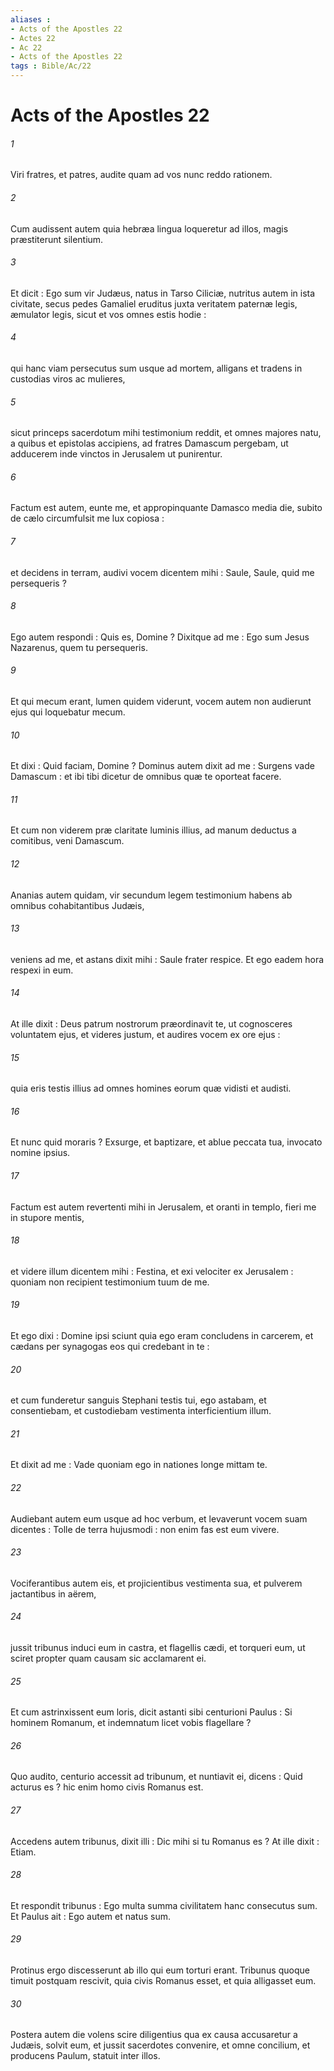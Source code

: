 ```yaml
---
aliases : 
- Acts of the Apostles 22
- Actes 22
- Ac 22
- Acts of the Apostles 22
tags : Bible/Ac/22
---
```


# Acts of the Apostles 22

###### 1
Viri fratres, et patres, audite quam ad vos nunc reddo rationem.
###### 2
Cum audissent autem quia hebræa lingua loqueretur ad illos, magis præstiterunt silentium.
###### 3
Et dicit : Ego sum vir Judæus, natus in Tarso Ciliciæ, nutritus autem in ista civitate, secus pedes Gamaliel eruditus juxta veritatem paternæ legis, æmulator legis, sicut et vos omnes estis hodie :
###### 4
qui hanc viam persecutus sum usque ad mortem, alligans et tradens in custodias viros ac mulieres,
###### 5
sicut princeps sacerdotum mihi testimonium reddit, et omnes majores natu, a quibus et epistolas accipiens, ad fratres Damascum pergebam, ut adducerem inde vinctos in Jerusalem ut punirentur.
###### 6
Factum est autem, eunte me, et appropinquante Damasco media die, subito de cælo circumfulsit me lux copiosa :
###### 7
et decidens in terram, audivi vocem dicentem mihi : Saule, Saule, quid me persequeris ?
###### 8
Ego autem respondi : Quis es, Domine ? Dixitque ad me : Ego sum Jesus Nazarenus, quem tu persequeris.
###### 9
Et qui mecum erant, lumen quidem viderunt, vocem autem non audierunt ejus qui loquebatur mecum.
###### 10
Et dixi : Quid faciam, Domine ? Dominus autem dixit ad me : Surgens vade Damascum : et ibi tibi dicetur de omnibus quæ te oporteat facere.
###### 11
Et cum non viderem præ claritate luminis illius, ad manum deductus a comitibus, veni Damascum.
###### 12
Ananias autem quidam, vir secundum legem testimonium habens ab omnibus cohabitantibus Judæis,
###### 13
veniens ad me, et astans dixit mihi : Saule frater respice. Et ego eadem hora respexi in eum.
###### 14
At ille dixit : Deus patrum nostrorum præordinavit te, ut cognosceres voluntatem ejus, et videres justum, et audires vocem ex ore ejus :
###### 15
quia eris testis illius ad omnes homines eorum quæ vidisti et audisti.
###### 16
Et nunc quid moraris ? Exsurge, et baptizare, et ablue peccata tua, invocato nomine ipsius.
###### 17
Factum est autem revertenti mihi in Jerusalem, et oranti in templo, fieri me in stupore mentis,
###### 18
et videre illum dicentem mihi : Festina, et exi velociter ex Jerusalem : quoniam non recipient testimonium tuum de me.
###### 19
Et ego dixi : Domine ipsi sciunt quia ego eram concludens in carcerem, et cædans per synagogas eos qui credebant in te :
###### 20
et cum funderetur sanguis Stephani testis tui, ego astabam, et consentiebam, et custodiebam vestimenta interficientium illum.
###### 21
Et dixit ad me : Vade quoniam ego in nationes longe mittam te.
###### 22
Audiebant autem eum usque ad hoc verbum, et levaverunt vocem suam dicentes : Tolle de terra hujusmodi : non enim fas est eum vivere.
###### 23
Vociferantibus autem eis, et projicientibus vestimenta sua, et pulverem jactantibus in aërem,
###### 24
jussit tribunus induci eum in castra, et flagellis cædi, et torqueri eum, ut sciret propter quam causam sic acclamarent ei.
###### 25
Et cum astrinxissent eum loris, dicit astanti sibi centurioni Paulus : Si hominem Romanum, et indemnatum licet vobis flagellare ?
###### 26
Quo audito, centurio accessit ad tribunum, et nuntiavit ei, dicens : Quid acturus es ? hic enim homo civis Romanus est.
###### 27
Accedens autem tribunus, dixit illi : Dic mihi si tu Romanus es ? At ille dixit : Etiam.
###### 28
Et respondit tribunus : Ego multa summa civilitatem hanc consecutus sum. Et Paulus ait : Ego autem et natus sum.
###### 29
Protinus ergo discesserunt ab illo qui eum torturi erant. Tribunus quoque timuit postquam rescivit, quia civis Romanus esset, et quia alligasset eum.
###### 30
Postera autem die volens scire diligentius qua ex causa accusaretur a Judæis, solvit eum, et jussit sacerdotes convenire, et omne concilium, et producens Paulum, statuit inter illos.
